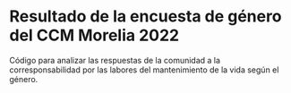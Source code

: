 # Resultado de la encuesta de género del CCM Morelia 2022  
Código para analizar las respuestas de la comunidad a la corresponsabilidad por las labores del mantenimiento de la vida según el género.  
